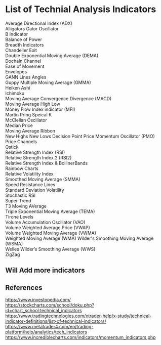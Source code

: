 # List of Technial Analysis Indicators

Average Directional Index (ADX)  
Alligators Gator Oscillator  
B Indicator  
Balance of Power  
Breadth Indicators  
Chandelier Exit  
Double Exponential Moving Average (DEMA)  
Dochain Channel  
Ease of Movement  
Envelopes  
GANN Lines Angles  
Guppy Multiple Moving Average (GMMA)  
Heiken Ashi  
Ichimoku  
Moving Average Convergence Divergence (MACD)  
Moving Average High Low  
Money Flow Index indicator (MFI)  
Martin Pring Speical K  
McClellan Oscillator  
Median Price  
Moving Average Ribbon  
New Highs New Lows 
Decision Point Price Momentum Oscillator (PMO)  
Price Channels  
Qstick  
Relative Strength Index (RSI)  
Relative Strength Index 2 (RSI2)  
Relative Strength Index & BollinerBands  
Rainbow Charts  
Relative Volatility Index  
Smoothed Moving Average (SMMA)  
Speed Resistance Lines  
Standard Deviation Volatility  
Stochastic RSI  
Super Trend  
T3 Moving AVerage  
Triple Exponential Moving Average (TEMA)  
Tirone Levels  
Volume Accumulation Oscillator (VAO)  
Volume Weighted Average Price (VWAP)  
Volume Weighted Moving Average (VWMA)  
Weighted Moving Average (WMA)
Wilder's Smoothing Moving Average (WSMA)  
Welles Wilder’s Smoothing Average (WWS)  
ZigZag

## Will Add more indicators

## References
https://www.investopedia.com/  
https://stockcharts.com/school/doku.php?id=chart_school:technical_indicators  
https://www.tradingtechnologies.com/xtrader-help/x-study/technical-indicator-definitions/list-of-technical-indicators/  
https://www.metatrader4.com/en/trading-platform/help/analytics/tech_indicators  
https://www.incrediblecharts.com/indicators/momentum_indicators.php  



